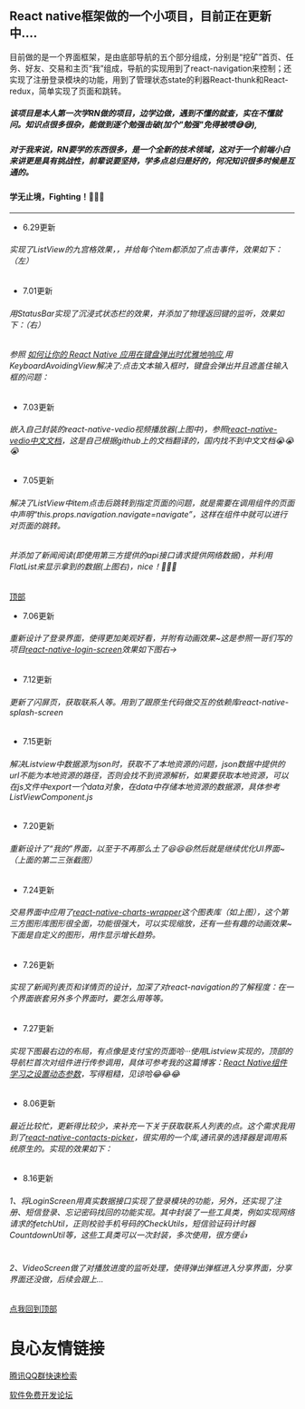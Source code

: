 ## React native框架做的一个小项目，目前正在更新中....
目前做的是一个界面框架，是由底部导航的五个部分组成，分别是“挖矿”首页、任务、好友、交易和主页“我”组成，导航的实现用到了react-navigation来控制；还实现了注册登录模块的功能，用到了管理状态state的利器React-thunk和React-redux，简单实现了页面和跳转。
##### 该项目是本人第一次学RN做的项目，边学边做，遇到不懂的就查，实在不懂就问。知识点很多很杂，能做到逐个勉强击破(加个"勉强"免得被喷:sweat_smile::sweat_smile:),
##### 对于我来说，RN要学的东西很多，是一个全新的技术领域，这对于一个前端小白来讲更是具有挑战性，前辈说要坚持，学多点总归是好的，何况知识很多时候是互通的。
#### 学无止境，Fighting！:punch::punch::punch:
 
   
   
   
  
 
  
     
     
   


--- 

* 6.29更新
###### 实现了ListView的九宫格效果，，并给每个item都添加了点击事件，效果如下：（左）
* 7.01更新
###### 用StatusBar实现了沉浸式状态栏的效果，并添加了物理返回键的监听，效果如下：（右）
 
     
     
     
   

###### 参照 [如何让你的 React Native 应用在键盘弹出时优雅地响应](https://github.com/rccoder/blog/issues/25),用KeyboardAvoidingView解决了:点击文本输入框时，键盘会弹出并且遮盖住输入框的问题：

 
     
     
     
   

* 7.03更新
###### 嵌入自己封装的react-native-vedio视频播放器(上图中)，参照[react-native-vedio中文文档](https://www.jianshu.com/p/2db4e3e2c343)，这是自己根据github上的文档翻译的，国内找不到中文文档:sob::sob::sob:

* 7.05更新
###### 解决了ListView中item点击后跳转到指定页面的问题，就是需要在调用组件的页面中声明“this.props.navigation.navigate=navigate”，这样在组件中就可以进行对页面的跳转。
###### 并添加了新闻阅读(即使用第三方提供的api接口请求提供网络数据)，并利用FlatList来显示拿到的数据(上图右)，nice！:raised_hands::raised_hands::raised_hands:
[顶部](#readme)

* 7.06更新
###### 重新设计了登录界面，使得更加美观好看，并附有动画效果~这是参照一哥们写的项目[react-native-login-screen](https://github.com/dwicao/react-native-login-screen)效果如下图右→
 
     
     
   
  
* 7.12更新 
###### 更新了闪屏页，获取联系人等。用到了跟原生代码做交互的依赖库react-native-splash-screen

  
    
   
     
 

* 7.15更新
######  解决Listview中数据源为json时，获取不了本地资源的问题，json数据中提供的url不能为本地资源的路径，否则会找不到资源解析，如果要获取本地资源，可以在js文件中export一个data对象，在data中存储本地资源的数据源，具体参考ListViewComponent.js
* 7.20更新
######  重新设计了“我的”界面，以至于不再那么土了:laughing::laughing::laughing:然后就是继续优化UI界面~（上面的第二三张截图）

 
      
   
  
* 7.24更新
######  交易界面中应用了[react-native-charts-wrapper](https://github.com/wuxudong/react-native-charts-wrapper)这个图表库（如上图），这个第三方图形库图形很全面，功能很强大，可以实现缩放，还有一些有趣的动画效果~下面是自定义的图形，用作显示增长趋势。
 
     
     
 

* 7.26更新
######  实现了新闻列表页和详情页的设计，加深了对react-navigation的了解程度：在一个界面嵌套另外多个界面时，要怎么用等等。
* 7.27更新
######  实现下图最右边的布局，有点像是支付宝的页面哈···使用Listview实现的，顶部的导航栏首次对组件进行传参调用，具体可参考我的这篇博客：[React Native组件学习之设置动态参数](https://www.jianshu.com/p/429458c46017)，写得粗糙，见谅哈:joy::joy::joy:
 
     
     
     
 

* 8.06更新 
###### 最近比较忙，更新得比较少，来补充一下关于获取联系人列表的点。这个需求我用到了[react-native-contacts-picker](https://github.com/yushengchu/react-native-contacts-picker)，很实用的一个库,通讯录的选择器是调用系统原生的。实现的效果如下：
 
     
     
     
 

* 8.16更新
###### 1、将LoginScreen用真实数据接口实现了登录模块的功能，另外，还实现了注册、短信登录、忘记密码找回的功能实现。其中封装了一些工具类，例如实现网络请求的fetchUtil，正则校验手机号码的CheckUtils，短信验证码计时器CountdownUtil等，这些工具类可以一次封装，多次使用，很方便:thumbsup:
 
     
     
     
 

###### 2、VideoScreen做了对播放进度的监听处理，使得弹出弹框进入分享界面，分享界面还没做，后续会跟上...
 
 
     
     
 


[点我回到顶部](#readme)


 # 良心友情链接

[腾讯QQ群快速检索](http://u.720life.cn/s/8cf73f7c)

[软件免费开发论坛](http://u.720life.cn/s/bbb01dc0)